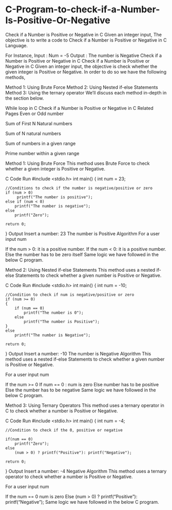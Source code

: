 # C-Program-to-check-if-a-Number-Is-Positive-Or-Negative

Check if a Number is Positive or Negative in C
Given an integer input, The objective is to write a code to Check if a Number is Positive or Negative in C Language.

For Instance,
Input : Num = -5
Output : The number is Negative
Check if a Number is Positive or Negative in C
Check if a Number is Positive or Negative in C
Given an integer input, the objective is check whether the given integer is Positive or Negative. In order to do so we have the following methods,

Method 1: Using Brute Force
Method 2: Using Nested if-else Statements
Method 3: Using the ternary operator
We’ll discuss each method in-depth in the section below.

While loop in C
Check if a Number is Positive or Negative in C
Related Pages
Even or Odd number 

Sum of First N Natural numbers

Sum of N natural numbers

Sum of numbers in a given range

Prime number within a given range

Method 1: Using Brute Force
This method uses Brute Force to check whether a given integer is Positive or Negative.

C Code
Run
#include <stdio.h>
int main()
{
    int num = 23;
      
    //Conditions to check if the number is negative/positive or zero
    if (num > 0)
         printf("The number is positive");
    else if (num < 0)
        printf("The number is negative");
    else
        printf("Zero");
    
    return 0;
}
Output
Insert a number: 23
The number is Positive
Algorithm
For a user input num

If the num > 0: it is a positive number.
If the num < 0: it is a positive number.
Else the number has to be zero itself
Same logic we have followed in the below C program. 

Method 2: Using Nested if-else Statements
This method uses a nested if-else Statements to check whether a given number is Positive or Negative.

C Code
Run
#include <stdio.h>
int main()
{
    int num = -10;
    
    //Condition to check if num is negative/positive or zero
    if (num >= 0)
    {
        if (num == 0)
            printf("The number is 0");
        else
            printf("The number is Positive");
    }
    else
        printf("The number is Negative");
    
    return 0;
}
Output
Insert a number: -10
The number is Negative
Algorithm
This method uses a nested if-else Statements to check whether a given number is Positive or Negative.

For a user input num

If the num >= 0
If num == 0 : num is zero
Else number has to be positive 
Else the number has to be negative
Same logic we have followed in the below C program. 

Method 3: Using Ternary Operators
This method uses a ternary operator in C to check whether a number is Positive or Negative.

C Code
Run
#include <stdio.h>
int main()
{
    int num = -4;
    
    //Condition to check if the 0, positive or negative
    
    if(num == 0)
        printf("Zero");
    else
        (num > 0) ? printf("Positive"): printf("Negative");
    
    return 0;
}
Output
Insert a number: -4
Negative
Algorithm
This method uses a ternary operator to check whether a number is Positive or Negative.

For a user input num

If the num == 0 num is zero
Else (num > 0) ? printf(“Positive”): printf(“Negative”);
Same logic we have followed in the below C program. 

